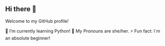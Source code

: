 ## Hi there 👋

Welcome to my GitHub profile! 

🌱 I’m currently learning Python!
🎀 My Pronouns are she/her.
⚡ Fun fact: I´m an absolute beginner!

<!--
**JetteBartels/JetteBartels** is a ✨ _special_ ✨ repository because its `README.md` (this file) appears on your GitHub profile.

Here are some ideas to get you started:

- 🔭 I’m currently working on ...
- 🌱 I’m currently learning ...
- 👯 I’m looking to collaborate on ...
- 🤔 I’m looking for help with ...
- 💬 Ask me about ...
- 📫 How to reach me: ...
- 😄 Pronouns: ...
- ⚡ Fun fact: ...
-->
